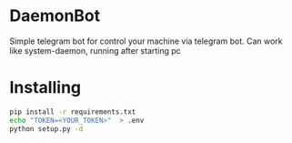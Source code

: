# DaemonBot
Simple telegram bot for control your machine via telegram bot.
Can work like system-daemon, running after starting pc


# Installing
```bash
pip install -r requirements.txt
echo "TOKEN=<YOUR_TOKEN>"  > .env
python setup.py -d

```
